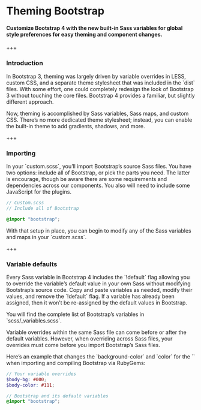 
# Theming Bootstrap

#### Customize Bootstrap 4 with the new built-in Sass variables for global style preferences for easy theming and component changes.

+++

### Introduction

<p>
  In Bootstrap 3, theming was largely driven by variable overrides in LESS,
  custom CSS, and a separate theme stylesheet that was included in the `dist`
  files. With some effort, one could completely redesign the look of Bootstrap
  3 without touching the core files. Bootstrap 4 provides a familiar, but
  slightly different approach.
</p>

<p>
  Now, theming is accomplished by Sass variables, Sass maps, and custom CSS.
  There’s no more dedicated theme stylesheet; instead, you can enable the
  built-in theme to add gradients, shadows, and more.
</p>

+++

### Importing

<p>
  In your `custom.scss`, you’ll import Bootstrap’s source Sass files. You have
  two options: include all of Bootstrap, or pick the parts you need. The latter
  is encourage, though be aware there are some requirements and dependencies
  across our components. You also will need to include some JavaScript for the
  plugins.
</p>

```scss
// Custom.scss
// Include all of Bootstrap

@import "bootstrap";
```

<p>
  With that setup in place, you can begin to modify any of the Sass variables
  and maps in your `custom.scss`.
</p>

+++

### Variable defaults

<p>
  Every Sass variable in Bootstrap 4 includes the `!default` flag allowing you
  to override the variable’s default value in your own Sass without modifying
  Bootstrap’s source code. Copy and paste variables as needed, modify their
  values, and remove the `!default` flag. If a variable has already been
  assigned, then it won’t be re-assigned by the default values in Bootstrap.
</p>

<p>
  You will find the complete list of Bootstrap’s variables in
  `scss/_variables.scss`.
</p>

<p>
  Variable overrides within the same Sass file can come before or after the
  default variables. However, when overriding across Sass files, your
  overrides must come before you import Bootstrap’s Sass files.
</p>

<p>
  Here’s an example that changes the `background-color` and `color` for the
  `<body>` when importing and compiling Bootstrap via RubyGems:
</p>

```scss
// Your variable overrides
$body-bg: #000;
$body-color: #111;

// Bootstrap and its default variables
@import "bootstrap";
```
